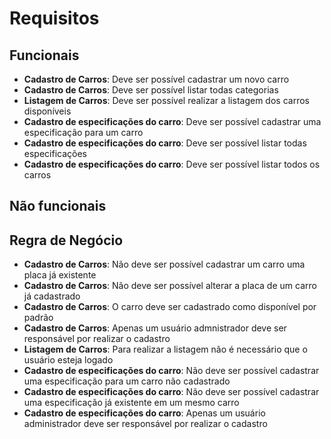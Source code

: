 # Requisitos

## Funcionais

- **Cadastro de Carros**: Deve ser possível cadastrar um novo carro
- **Cadastro de Carros**: Deve ser possível listar todas categorias
- **Listagem de Carros**: Deve ser possível realizar a listagem dos carros disponíveis
- **Cadastro de especificações do carro**: Deve ser possível cadastrar uma especificação para um carro
- **Cadastro de especificações do carro**: Deve ser possível listar todas especificações 
- **Cadastro de especificações do carro**: Deve ser possível listar todos os carros 

## Não funcionais

## Regra de Negócio

- **Cadastro de Carros**: Não deve ser possível cadastrar um carro uma placa já existente
- **Cadastro de Carros**: Não deve ser possível alterar a placa de um carro já cadastrado
- **Cadastro de Carros**: O carro deve ser cadastrado como disponível por padrão
- **Cadastro de Carros**: Apenas um usuário admnistrador deve ser responsável por realizar o cadastro
- **Listagem de Carros**: Para realizar a listagem não é necessário que o usuário esteja logado
- **Cadastro de especificações do carro**: Não deve ser possível cadastrar uma especificação para um carro não cadastrado
- **Cadastro de especificações do carro**: Não deve ser possível cadastrar uma especificação já existente em um mesmo carro
- **Cadastro de especificações do carro**: Apenas um usuário administrador deve ser responsável por realizar o cadastro